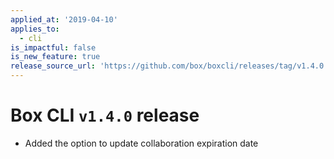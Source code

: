 ```yaml
---
applied_at: '2019-04-10'
applies_to:
  - cli
is_impactful: false
is_new_feature: true
release_source_url: 'https://github.com/box/boxcli/releases/tag/v1.4.0'
---
```


# Box CLI `v1.4.0` release

- Added the option to update collaboration expiration date